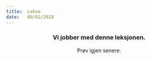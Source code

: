 ```yaml
---
title:  Lekse
date:   09/02/2018
---
```


### <center>Vi jobber med denne leksjonen.</center>
<center>Prøv igjen senere.</center>